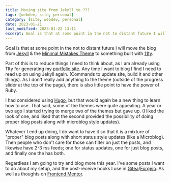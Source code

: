 ```yaml
---
title: Moving site from Jekyll to ???
tags: [webdev, site, personal]
category: [site, webdev, personal]
date: 2023-01-21
last_modified: 2023-01-22 13:11
excerpt: Goal is that at some point in the not to distant future I will move the blog from [Jekyll](https://jekyllrb.com) & the [Minimal Mistakes Theme](https://mmistakes.github.io/minimal-mistakes/) to something built with [11ty](https://www.11ty.dev/).
---
```


Goal is that at some point in the not to distant future I will move the blog from [Jekyll](https://jekyllrb.com) & the [Minimal Mistakes Theme](https://mmistakes.github.io/minimal-mistakes/) to something built with [11ty](https://www.11ty.dev/).

Part of this is to reduce things I need to think about, as I am already using 11ty for generating my [portfolio site](http://rmcg.dev). Any time I want to blog I find I need to read up on using Jekyll again. (Commands to update site, build it and other things). As I don't really add anything to the theme (outside of the progress slider at the top of the page), there is also little point to have the power of Ruby.

I had considered using [Hugo](https://gohugo.io), but that would again be a new thing to learn how to use. That said, some of the themes were quite appealing. A year or two ago I started trying to merge two of the themes but gave up. (I liked the look of one, and liked that the second provided the possibility of doing proper blog posts along with microblog style updates).

Whatever I end up doing, I do want to have it so that it is a mixture of "proper" blog posts along with short status style updates (like a Microblog). Then people who don't care for those can filter on just the posts, and likewise have 2-3 rss feeds; one for status updates, one for just blog posts, and finally one the has both.

Regardless I am going to try and blog more this year. I've some posts I want to do about my setup, and the post-receive hooks I use in [Gitea](https://gitea.io/en-us/)/[Forgejo](https://forgejo.org). As well as thoughts on [Frontend Mentor](https://www.frontendmentor.io/).

